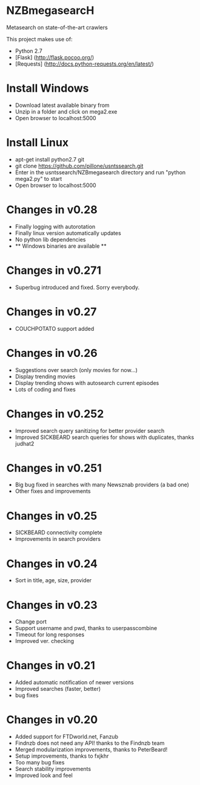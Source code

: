 NZBmegasearcH
===========
Metasearch on state-of-the-art crawlers

This project makes use of:

- Python 2.7
- [Flask] (http://flask.pocoo.org/)
- [Requests] (http://docs.python-requests.org/en/latest/)

Install Windows
================
- Download latest available binary from
- Unzip in a folder and click on mega2.exe
- Open browser to localhost:5000

Install Linux 
================
- apt-get install python2.7 git 
- git clone https://github.com/pillone/usntssearch.git
- Enter in the usntssearch/NZBmegasearch directory and run "python mega2.py" to start 
- Open browser to localhost:5000

Changes in v0.28
================
- Finally logging with autorotation
- Finally linux version automatically updates
- No python lib dependencies
- ** Windows binaries are available **

Changes in v0.271
================
- Superbug introduced and fixed. Sorry everybody.

Changes in v0.27
================
- COUCHPOTATO support added

Changes in v0.26
================
- Suggestions over search (only movies for now...)
- Display trending movies
- Display trending shows with autosearch current episodes
- Lots of coding and fixes

Changes in v0.252
================
- Improved search query sanitizing for better provider search 
- Improved SICKBEARD search queries for shows with duplicates, thanks judhat2

Changes in v0.251
================
- Big bug fixed in searches with many Newsznab providers (a bad one)
- Other fixes and improvements

Changes in v0.25
================
- SICKBEARD connectivity complete
- Improvements in search providers

Changes in v0.24
================
- Sort in title, age, size, provider

Changes in v0.23
================
- Change port
- Support username and pwd, thanks to userpasscombine
- Timeout for long responses
- Improved ver. checking


Changes in v0.21
================
- Added automatic notification of newer versions
- Improved searches (faster, better)
- bug fixes

Changes in v0.20
================

- Added support for FTDworld.net, Fanzub
- Findnzb does not need any API! thanks to the Findnzb team
- Merged modularization improvements, thanks to PeterBeard!
- Setup improvements, thanks to fxjkhr
- Too many bug fixes
- Search stability improvements
- Improved look and feel

